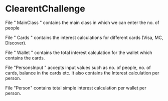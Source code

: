 # ClearentChallenge

File " MainClass " contains the main class in which we can enter the no. of people

File " Cards " contains the interest calculations for different cards (Visa, MC, Discover). 

File " Wallet " contains the total interest calculation for the wallet which contains the cards.

File "PersonsInput " accepts input values such as no. of people, no. of cards, balance in the cards etc. It also contains the Interest calculation per person. 

File "Person" contains total simple interest calculation per wallet per person. 
 
 
